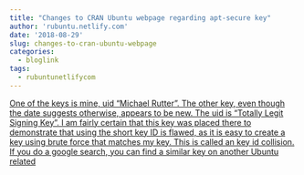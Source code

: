 ```yaml
---
title: "Changes to CRAN Ubuntu webpage regarding apt-secure key"
author: 'rubuntu.netlify.com'
date: '2018-08-29'
slug: changes-to-cran-ubuntu-webpage
categories:
  - bloglink
tags:
  - rubuntunetlifycom
---
```


[One of the keys is mine, uid “Michael Rutter”. The other key, even though the date suggests otherwise, appears to be new. The uid is “Totally Legit Signing Key”. I am fairly certain that this key was placed there to demonstrate that using the short key ID is flawed, as it is easy to create a key using brute force that matches my key. This is called an key id collision. If you do a google search, you can find a similar key on another Ubuntu related<i class="fas fa-external-link-alt"></i>](http://rubuntu.netlify.com/post/changes-to-cran-ubuntu-webpage-regarding-apt-secure-key/)

